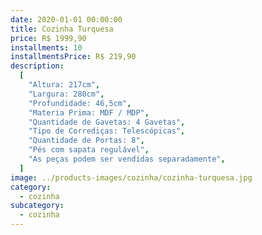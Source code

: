 ```yaml
---
date: 2020-01-01 00:00:00
title: Cozinha Turquesa
price: R$ 1999,90
installments: 10
installmentsPrice: R$ 219,90
description:
  [
    "Altura: 217cm",
    "Largura: 280cm",
    "Profundidade: 46,5cm",
    "Materia Prima: MDF / MDP",
    "Quantidade de Gavetas: 4 Gavetas",
    "Tipo de Corrediças: Telescópicas",
    "Quantidade de Portas: 8",
    "Pés com sapata regulável",
    "As peças podem ser vendidas separadamente",
  ]
image: ../products-images/cozinha/cozinha-turquesa.jpg
category:
  - cozinha
subcategory:
  - cozinha
---
```

